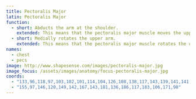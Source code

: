 ```yaml
---
title: Pectoralis Major
latin: Pectoralis Major
function:
  - short: Abducts the arm at the shoulder.
    extended: This means that the pectoralis major muscle moves the upper arm away from the vertical midline of the body (i.e. the action of raising your arms to the side).
  - short: Medially rotates the upper arm.
    extended: This means that the pectoralis major muscle rotates the upper arm inward around the axis of the bone (i.e. it rotates the upper arm toward the vertical midline of the body).
names:
  - chest
  - pecs
image: http://www.shapesense.com/images/pectoralis-major.jpg
image_focus: /assets/images/anatomy/focus-pectoralis-major.jpg
coords:
  - "133,96,118,97,103,102,101,114,104,126,108,138,117,143,139,141,141,121"
  - "155,97,146,120,149,142,167,143,181,136,186,117,183,106,171,98"
---
```

